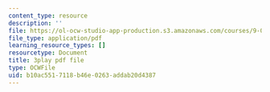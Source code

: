 ```yaml
---
content_type: resource
description: ''
file: https://ol-ocw-studio-app-production.s3.amazonaws.com/courses/9-00-introduction-to-psychology-fall-2004/b10ac5517118b46e0263addab20d4387_10495.pdf
file_type: application/pdf
learning_resource_types: []
resourcetype: Document
title: 3play pdf file
type: OCWFile
uid: b10ac551-7118-b46e-0263-addab20d4387
---
```

